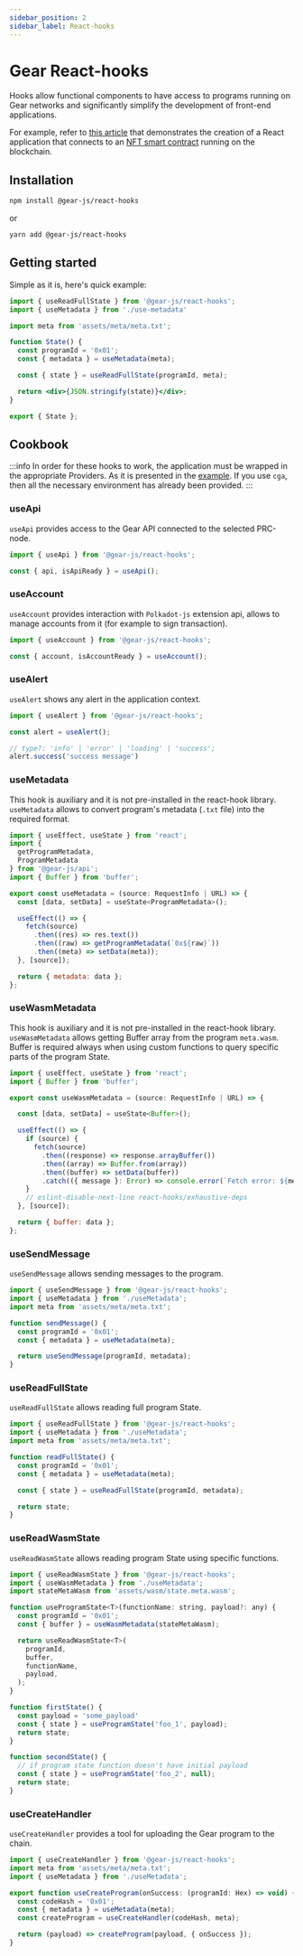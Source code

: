 ```yaml
---
sidebar_position: 2
sidebar_label: React-hooks
---
```


# Gear React-hooks

Hooks allow functional components to have access to programs running on Gear networks and significantly simplify the development of front-end applications.

For example, refer to [this article](./../../examples/nft-marketplace/nft-application) that demonstrates the creation of a React application that connects to an [NFT smart contract](./../../examples/gnft-721) running on the blockchain.

## Installation

```sh
npm install @gear-js/react-hooks
```

or

```sh
yarn add @gear-js/react-hooks
```

## Getting started

Simple as it is, here's quick example:

```jsx
import { useReadFullState } from '@gear-js/react-hooks';
import { useMetadata } from './use-metadata'

import meta from 'assets/meta/meta.txt';

function State() {
  const programId = '0x01';
  const { metadata } = useMetadata(meta);

  const { state } = useReadFullState(programId, meta);

  return <div>{JSON.stringify(state)}</div>;
}

export { State };
```

## Cookbook

:::info
In order for these hooks to work, the application must be wrapped in the appropriate Providers. As it is presented in the [example](https://github.com/gear-tech/gear-js/blob/main/utils/create-gear-app/gear-app-template/template/src/hocs/index.tsx). If you use `cga`, then all the necessary environment has already been provided.
:::

### useApi

`useApi` provides access to the Gear API connected to the selected PRC-node.

```js
import { useApi } from '@gear-js/react-hooks';

const { api, isApiReady } = useApi();
```

### useAccount

`useAccount` provides interaction with `Polkadot-js` extension api, allows to manage accounts from it (for example to sign transaction).

```js
import { useAccount } from '@gear-js/react-hooks';

const { account, isAccountReady } = useAccount();
```

### useAlert

`useAlert` shows any alert in the application context.

```js
import { useAlert } from '@gear-js/react-hooks';

const alert = useAlert();

// type?: 'info' | 'error' | 'loading' | 'success';
alert.success('success message')
```

### useMetadata

This hook is auxiliary and it is not pre-installed in the react-hook library. `useMetadata` allows to convert program's metadata (`.txt` file) into the required format.

```js
import { useEffect, useState } from 'react';
import {
  getProgramMetadata,
  ProgramMetadata
} from '@gear-js/api';
import { Buffer } from 'buffer';

export const useMetadata = (source: RequestInfo | URL) => {
  const [data, setData] = useState<ProgramMetadata>();

  useEffect(() => {
    fetch(source)
      .then((res) => res.text())
      .then((raw) => getProgramMetadata(`0x${raw}`))
      .then((meta) => setData(meta));
  }, [source]);

  return { metadata: data };
};
```

### useWasmMetadata

This hook is auxiliary and it is not pre-installed in the react-hook library. `useWasmMetadata` allows getting Buffer array from the program `meta.wasm`. Buffer is required always when using custom functions to query specific parts of the program State.

```js
import { useEffect, useState } from 'react';
import { Buffer } from 'buffer';

export const useWasmMetadata = (source: RequestInfo | URL) => {

  const [data, setData] = useState<Buffer>();

  useEffect(() => {
    if (source) {
      fetch(source)
        .then((response) => response.arrayBuffer())
        .then((array) => Buffer.from(array))
        .then((buffer) => setData(buffer))
        .catch(({ message }: Error) => console.error(`Fetch error: ${message}`));
    }
    // eslint-disable-next-line react-hooks/exhaustive-deps
  }, [source]);

  return { buffer: data };
};
```

### useSendMessage

`useSendMessage` allows sending messages to the program.

```js
import { useSendMessage } from '@gear-js/react-hooks';
import { useMetadata } from './useMetadata';
import meta from 'assets/meta/meta.txt';

function sendMessage() {
  const programId = '0x01';
  const { metadata } = useMetadata(meta);

  return useSendMessage(programId, metadata);
}
```

### useReadFullState

`useReadFullState` allows reading full program State.

```js
import { useReadFullState } from '@gear-js/react-hooks';
import { useMetadata } from './useMetadata';
import meta from 'assets/meta/meta.txt';

function readFullState() {
  const programId = '0x01';
  const { metadata } = useMetadata(meta);

  const { state } = useReadFullState(programId, metadata);

  return state;
}
```

### useReadWasmState

`useReadWasmState` allows reading program State using specific functions.

```js
import { useReadWasmState } from '@gear-js/react-hooks';
import { useWasmMetadata } from './useMetadata';
import stateMetaWasm from 'assets/wasm/state.meta.wasm';

function useProgramState<T>(functionName: string, payload?: any) {
  const programId = '0x01';
  const { buffer } = useWasmMetadata(stateMetaWasm);

  return useReadWasmState<T>(
    programId,
    buffer,
    functionName,
    payload,
  );
}

function firstState() {
  const payload = 'some_payload'
  const { state } = useProgramState('foo_1', payload);
  return state;
}

function secondState() {
  // if program state function doesn't have initial payload
  const { state } = useProgramState('foo_2', null);
  return state;
}
```

### useCreateHandler

`useCreateHandler` provides a tool for uploading the Gear program to the chain.

```js
import { useCreateHandler } from '@gear-js/react-hooks';
import meta from 'assets/meta/meta.txt';
import { useMetadata } from './useMetadata';

export function useCreateProgram(onSuccess: (programId: Hex) => void) {
  const codeHash = '0x01';
  const { metadata } = useMetadata(meta);
  const createProgram = useCreateHandler(codeHash, meta);

  return (payload) => createProgram(payload, { onSuccess });
}
```
